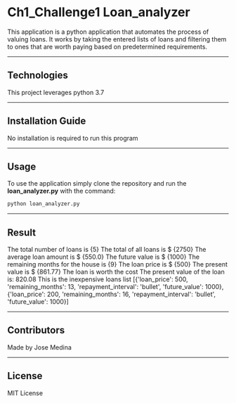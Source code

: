# Ch1_Challenge1 Loan_analyzer

This application is a python application that automates the process of valuing loans. It works by taking the entered lists of loans and filtering them to ones that are worth paying based on predetermined requirements.

---

## Technologies

This project leverages python 3.7

---

## Installation Guide

No installation is required to run this program

---

## Usage

To use the application simply clone the repository and run the **loan_analyzer.py** with the command:

```python
python loan_analyzer.py
```

---

## Result

The total number of loans is {5}
The total of all loans is $ {2750}
The average loan amount is $ {550.0}
The future value is $ {1000}
The remaining months for the house is {9}
The loan price is $ {500}
The present value is $ {861.77}
The loan is worth the cost
The present value of the loan is: 820.08
This is the inexpensive loans list [{'loan_price': 500, 'remaining_months': 13, 'repayment_interval': 'bullet', 'future_value': 1000}, {'loan_price': 200, 'remaining_months': 16, 'repayment_interval': 'bullet', 'future_value': 1000}]

---

## Contributors

Made by Jose Medina

---

## License

MIT License